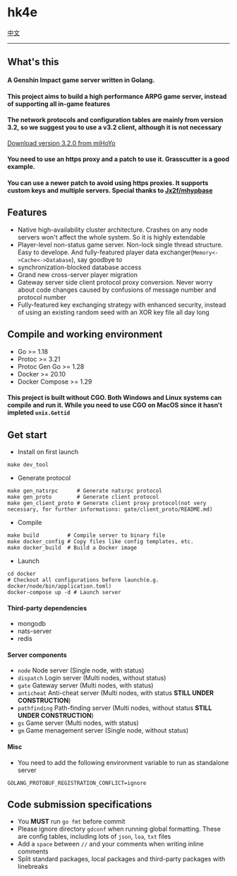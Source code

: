 # hk4e

[中文](README-CN.md)
***

## What's this

#### A Genshin Impact game server written in Golang.

#### This project aims to build a high performance ARPG game server, instead of supporting all in-game features

#### The network protocols and configuration tables are mainly from version 3.2, so we suggest you to use a v3.2 client, although it is not necessary

[Download version 3.2.0 from miHoYo](https://autopatchhk.yuanshen.com/client_app/download/pc_zip/20221024103618_h2e3o3zijYKEqHnQ/GenshinImpact_3.2.0.zip)

#### You need to use an https proxy and a patch to use it. Grasscutter is a good example.

#### You can use a newer patch to avoid using https proxies. It supports custom keys and multiple servers. Special thanks to [Jx2f/mhypbase](https://github.com/Jx2f/mhypbase)

## Features

* Native high-availability cluster architecture. Crashes on any node servers won't affect the whole system. So it is highly extendable
* Player-level non-status game server. Non-lock single thread structure. Easy to develope. And fully-featured player data exchanger(`Memory<->Cache<->Database`), say goodbye to
* synchronization-blocked database access
* Grand new cross-server player migration
* Gateway server side client protocol proxy conversion. Never worry about code changes caused by confusions of message number and protocol number
* Fully-featured key exchanging strategy with enhanced security, instead of using an existing random seed with an XOR key file all day long

## Compile and working environment

* Go >= 1.18
* Protoc >= 3.21
* Protoc Gen Go >= 1.28
* Docker >= 20.10
* Docker Compose >= 1.29

#### This project is built without CGO. Both Windows and Linux systems can compile and run it. While you need to use CGO on MacOS since it hasn't impleted `unix.Gettid`

## Get start

* Install on first launch

```shell
make dev_tool
```

* Generate protocol

```shell
make gen_natsrpc      # Generate natsrpc protocol
make gen_proto        # Generate client protocol
make gen_client_proto # Generate client proxy protocol(not very necessary, for further informations: gate/client_proto/README.md)
```

* Compile

```shell
make build         # Compile server to binary file
make docker_config # Copy files like config templates, etc.
make docker_build  # Build a Docker image
```

* Launch

```shell
cd docker
# Checkout all configurations before launch(e.g. docker/node/bin/application.toml)
docker-compose up -d # Launch server
```

#### Third-party dependencies

* mongodb
* nats-server
* redis

#### Server components

* `node` Node server (Single node, with status)
* `dispatch` Login server (Multi nodes, without status)
* `gate` Gateway server (Multi nodes, with status)
* `anticheat` Anti-cheat server (Multi nodes, with status **STILL UNDER CONSTRUCTION**)
* `pathfinding` Path-finding server (Multi nodes, without status **STILL UNDER CONSTRUCTION**)
* `gs` Game server (Multi nodes, with status)
* `gm` Game menagement server (Single node, without status)

#### Misc

* You need to add the following environment variable to run as standalone server

```shell
GOLANG_PROTOBUF_REGISTRATION_CONFLICT=ignore
```

## Code submission specifications

* You **MUST** run `go fmt` before commit
* Please ignore directory `gdconf` when running global formatting. These are config tables, including lots of `json`, `loa`, `txt` files
* Add a `space` between `//` and your comments when writing inline comments
* Split standard packages, local packages and third-party packages with linebreaks
